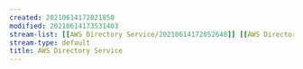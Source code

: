 ```yaml
---
created: 20210614172021850
modified: 20210614173531403
stream-list: [[AWS Directory Service/20210614172052648]] [[AWS Directory Service/20210614172128282]] [[AWS Directory Service/20210614172230521]] [[AWS Directory Service/20210614172329470]] [[AWS Directory Service/20210614172513575]] [[AWS Directory Service/20210614172556681]] [[AWS Directory Service/20210614172738116]] [[AWS Directory Service/20210614172849896]] [[AWS Directory Service/20210614173022274]] [[AWS Directory Service/20210614173126269]] [[AWS Directory Service/20210614173209986]]
stream-type: default
title: AWS Directory Service
---
```


